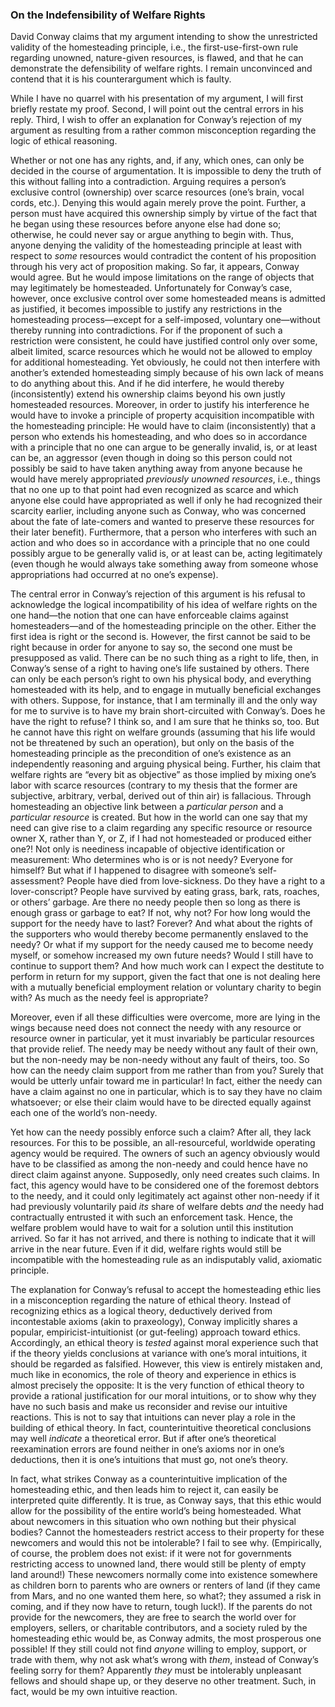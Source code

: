 ### On the Indefensibility of Welfare Rights

[^0]: Reply to David Conway, “A Theory of Socialism and Capitalism”, *Austrian Economics Newsletter* (Winter/Spring, 1990).

David Conway claims that my argument intending to show the unrestricted validity of the homesteading principle, i.e., the first-use-first-own rule regarding unowned, nature-given resources, is flawed, and that he can demonstrate the defensibility of welfare rights. I remain unconvinced and contend that it is his counterargument which is faulty.

While I have no quarrel with his presentation of my argument, I will first briefly restate my proof. Second, I will point out the central errors in his reply. Third, I wish to offer an explanation for Conway’s rejection of my argument as resulting from a rather common misconception regarding the logic of ethical reasoning.

Whether or not one has any rights, and, if any, which ones, can only be decided in the course of argumentation. It is impossible to deny the truth of this without falling into a contradiction. Arguing requires a person’s exclusive control (ownership) over scarce resources (one’s brain, vocal cords, etc.). Denying this would again merely prove the point. Further, a person must have acquired this ownership simply by virtue of the fact that he began using these resources before anyone else had done so; otherwise, he could never say or argue anything to begin with. Thus, anyone denying the validity of the homesteading principle at least with respect to *some* resources would contradict the content of his proposition through his very act of proposition making. So far, it appears, Conway would agree. But he would impose limitations on the range of objects that may legitimately be homesteaded. Unfortunately for Conway’s case, however, once exclusive control over some homesteaded means is admitted as justified, it becomes impossible to justify any restrictions in the homesteading process—except for a self-imposed, voluntary one—without thereby running into contradictions. For if the proponent of such a restriction were consistent, he could have justified control only over some, albeit limited, scarce resources which he would not be allowed to employ for additional homesteading. Yet obviously, he could not then interfere with another’s extended homesteading simply because of his own lack of means to do anything about this. And if he did interfere, he would thereby (inconsistently) extend his ownership claims beyond his own justly homesteaded resources. Moreover, in order to justify his interference he would have to invoke a principle of property acquisition incompatible with the homesteading principle: He would have to claim (inconsistently) that a person who extends his homesteading, and who does so in accordance with a principle that no one can argue to be generally invalid, is, or at least can be, an aggressor (even though in doing so this person could not possibly be said to have taken anything away from anyone because he would have merely appropriated *previously unowned resources*, i.e., things that no one up to that point had even recognized as scarce and which anyone else could have appropriated as well if only he had recognized their scarcity earlier, including anyone such as Conway, who was concerned about the fate of late-comers and wanted to preserve these resources for their later benefit). Furthermore, that a person who interferes with such an action and who does so in accordance with a principle that no one could possibly argue to be generally valid is, or at least can be, acting legitimately (even though he would always take something away from someone whose appropriations had occurred at no one’s expense).

The central error in Conway’s rejection of this argument is his refusal to acknowledge the logical incompatibility of his idea of welfare rights on the one hand—the notion that one can have enforceable claims against homesteaders—and of the homesteading principle on the other. Either the first idea is right or the second is. However, the first cannot be said to be right because in order for anyone to say so, the second one must be presupposed as valid. There can be no such thing as a right to life, then, in Conway’s sense of a right to having one’s life sustained by others. There can only be each person’s right to own his physical body, and everything homesteaded with its help, and to engage in mutually beneficial exchanges with others. Suppose, for instance, that I am terminally ill and the only way for me to survive is to have my brain short-circuited with Conway’s. Does he have the right to refuse? I think so, and I am sure that he thinks so, too. But he cannot have this right on welfare grounds (assuming that his life would not be threatened by such an operation), but only on the basis of the homesteading principle as the precondition of one’s existence as an independently reasoning and arguing physical being. Further, his claim that welfare rights are “every bit as objective” as those implied by mixing one’s labor with scarce resources (contrary to my thesis that the former are subjective, arbitrary, verbal, derived out of thin air) is fallacious. Through homesteading an objective link between a *particular person* and a *particular resource* is created. But how in the world can one say that my need can give rise to a claim regarding any specific resource or resource owner X, rather than Y, or Z, if I had not homesteaded or produced either one?! Not only is neediness incapable of objective identification or measurement: Who determines who is or is not needy? Everyone for himself? But what if I happened to disagree with someone’s self-assessment? People have died from love-sickness. Do they have a right to a lover-conscript? People have survived by eating grass, bark, rats, roaches, or others’ garbage. Are there no needy people then so long as there is enough grass or garbage to eat? If not, why not? For how long would the support for the needy have to last? Forever? And what about the rights of the supporters who would thereby become permanently enslaved to the needy? Or what if my support for the needy caused me to become needy myself, or somehow increased my own future needs? Would I still have to continue to support them? And how much work can I expect the destitute to perform in return for my support, given the fact that one is not dealing here with a mutually beneficial employment relation or voluntary charity to begin with? As much as the needy feel is appropriate?

Moreover, even if all these difficulties were overcome, more are lying in the wings because need does not connect the needy with any resource or resource owner in particular, yet it must invariably be particular resources that provide relief. The needy may be needy without any fault of their own, but the non-needy may be non-needy without any fault of theirs, too. So how can the needy claim support from me rather than from you? Surely that would be utterly unfair toward me in particular! In fact, either the needy can have a claim against no one in particular, which is to say they have no claim whatsoever; or else their claim would have to be directed equally against each one of the world’s non-needy.

Yet how can the needy possibly enforce such a claim? After all, they lack resources. For this to be possible, an all-resourceful, worldwide operating agency would be required. The owners of such an agency obviously would have to be classified as among the non-needy and could hence have no direct claim against anyone. Supposedly, only need creates such claims. In fact, this agency would have to be considered one of the foremost debtors to the needy, and it could only legitimately act against other non-needy if it had previously voluntarily paid *its* share of welfare debts *and* the needy had contractually entrusted it with such an enforcement task. Hence, the welfare problem would have to wait for a solution until this institution arrived. So far it has not arrived, and there is nothing to indicate that it will arrive in the near future. Even if it did, welfare rights would still be incompatible with the homesteading rule as an indisputably valid, axiomatic principle.

The explanation for Conway’s refusal to accept the homesteading ethic lies in a misconception regarding the nature of ethical theory. Instead of recognizing ethics as a logical theory, deductively derived from incontestable axioms (akin to praxeology), Conway implicitly shares a popular, empiricist-intuitionist (or gut-feeling) approach toward ethics. Accordingly, an ethical theory is *tested* against moral experience such that if the theory yields conclusions at variance with one’s moral intuitions, it should be regarded as falsified. However, this view is entirely mistaken and, much like in economics, the role of theory and experience in ethics is almost precisely the opposite: It is the very function of ethical theory to provide a rational justification for our moral intuitions, or to show why they have no such basis and make us reconsider and revise our intuitive reactions. This is not to say that intuitions can never play a role in the building of ethical theory. In fact, counterintuitive theoretical conclusions may well *indicate* a theoretical error. But if after one’s theoretical reexamination errors are found neither in one’s axioms nor in one’s deductions, then it is one’s intuitions that must go, not one’s theory.

In fact, what strikes Conway as a counterintuitive implication of the homesteading ethic, and then leads him to reject it, can easily be interpreted quite differently. It is true, as Conway says, that this ethic would allow for the possibility of the entire world’s being homesteaded. What about newcomers in this situation who own nothing but their physical bodies? Cannot the homesteaders restrict access to their property for these newcomers and would this not be intolerable? I fail to see why. (Empirically, of course, the problem does not exist: if it were not for governments restricting access to unowned land, there would still be plenty of empty land around!) These newcomers normally come into existence somewhere as children born to parents who are owners or renters of land (if they came from Mars, and no one wanted them here, so what?; they assumed a risk in coming, and if they now have to return, tough luck!). If the parents do not provide for the newcomers, they are free to search the world over for employers, sellers, or charitable contributors, and a society ruled by the homesteading ethic would be, as Conway admits, the most prosperous one possible! If they still could not find *anyone* willing to employ, support, or trade with them, why not ask what’s wrong with *them*, instead of Conway’s feeling sorry for them? Apparently *they* must be intolerably unpleasant fellows and should shape up, or they deserve no other treatment. Such, in fact, would be my own intuitive reaction.